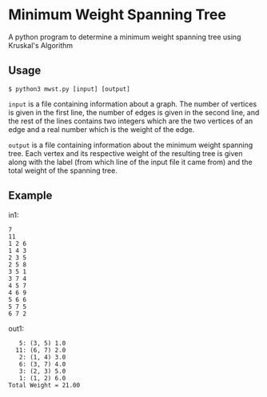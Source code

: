 # Minimum Weight Spanning Tree
A python program to determine a minimum weight spanning tree using Kruskal's Algorithm

## Usage

```console
$ python3 mwst.py [input] [output]
```

`input` is a file containing information about a graph. The number of vertices is given in the first line, the number of edges is given in the second line, and the rest of the lines contains two integers which are the two vertices of an edge and a real number which is the weight of the edge. 


`output` is a file containing information about the minimum weight spanning tree. Each vertex and its respective weight of the resulting tree is given along with the label (from which line of the input file it came from) and the total weight of the spanning tree.

## Example

in1:
```console
7
11
1 2 6
1 4 3
2 3 5
2 5 8
3 5 1
3 7 4
4 5 7
4 6 9
5 6 6
5 7 5
6 7 2
```

out1:
```console
   5: (3, 5) 1.0
  11: (6, 7) 2.0
   2: (1, 4) 3.0
   6: (3, 7) 4.0
   3: (2, 3) 5.0
   1: (1, 2) 6.0
Total Weight = 21.00
```